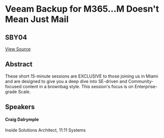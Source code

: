 # Veeam Backup for M365...M Doesn't Mean Just Mail
## SBY04
[View Source](https://connect.veeam.com/flow/veeam/veeamon2023/attendeeportal/page/sessioncatalog/session/1684281250934001xzpM)

## Abstract
These short 15-minute sessions are EXCLUSIVE to those joining us in Miami and are designed to give you a deep dive into SE-driven and Community-focused content in a brownbag style. This session's focus is on Enterprise-grade Scale.


## Speakers
#### Craig Dalrymple
Inside Solutions Architect, 11:11 Systems